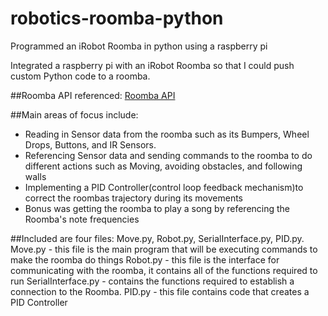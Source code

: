 # robotics-roomba-python
Programmed an iRobot Roomba in python using a raspberry pi

Integrated a raspberry pi with an iRobot Roomba so that I could push custom Python code to a roomba.

##Roomba API referenced:
[Roomba API](https://www.irobotweb.com/~/media/MainSite/PDFs/About/STEM/Create/iRobot_Roomba_600_Open_Interface_Spec.pdf)

##Main areas of focus include: 
- Reading in Sensor data from the roomba such as its Bumpers, Wheel Drops, Buttons, and IR Sensors.
- Referencing Sensor data and sending commands to the roomba to do different actions such as Moving, avoiding obstacles, and following walls
- Implementing a PID Controller(control loop feedback mechanism)to correct the roombas trajectory during its movements
- Bonus was getting the roomba to play a song by referencing the Roomba's note frequencies

##Included are four files: Move.py, Robot.py, SerialInterface.py, PID.py.
Move.py - this file is the main program that will be executing commands to make the roomba do things
Robot.py - this file is the interface for communicating with the roomba, it contains all of the functions required to run
SerialInterface.py - contains the functions required to establish a connection to the Roomba.
PID.py - this file contains code that creates a PID Controller

